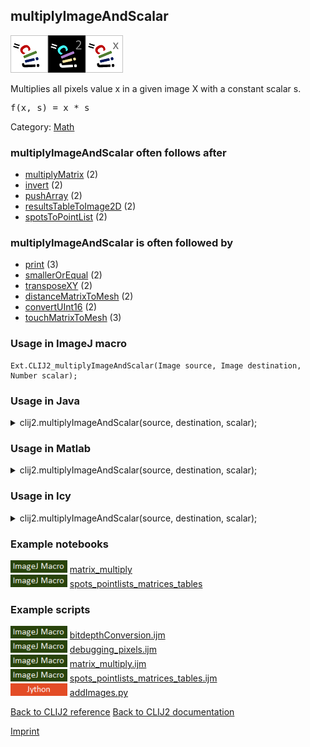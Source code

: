 ## multiplyImageAndScalar
<img src="images/mini_clij1_logo.png"/><img src="images/mini_clij2_logo.png"/><img src="images/mini_clijx_logo.png"/>

Multiplies all pixels value x in a given image X with a constant scalar s.

<pre>f(x, s) = x * s</pre>

Category: [Math](https://clij.github.io/clij2-docs/reference__math)

### multiplyImageAndScalar often follows after
* <a href="reference_multiplyMatrix">multiplyMatrix</a> (2)
* <a href="reference_invert">invert</a> (2)
* <a href="reference_pushArray">pushArray</a> (2)
* <a href="reference_resultsTableToImage2D">resultsTableToImage2D</a> (2)
* <a href="reference_spotsToPointList">spotsToPointList</a> (2)


### multiplyImageAndScalar is often followed by
* <a href="reference_print">print</a> (3)
* <a href="reference_smallerOrEqual">smallerOrEqual</a> (2)
* <a href="reference_transposeXY">transposeXY</a> (2)
* <a href="reference_distanceMatrixToMesh">distanceMatrixToMesh</a> (2)
* <a href="reference_convertUInt16">convertUInt16</a> (2)
* <a href="reference_touchMatrixToMesh">touchMatrixToMesh</a> (3)


### Usage in ImageJ macro
```
Ext.CLIJ2_multiplyImageAndScalar(Image source, Image destination, Number scalar);
```




### Usage in Java


<details>

<summary>
clij2.multiplyImageAndScalar(source, destination, scalar);
</summary>
<pre class="highlight">// init CLIJ and GPU
import net.haesleinhuepf.clij2.CLIJ2;
import net.haesleinhuepf.clij.clearcl.ClearCLBuffer;
CLIJ2 clij2 = CLIJ2.getInstance();

// get input parameters
ClearCLBuffer source = clij2.push(sourceImagePlus);
destination = clij2.create(source);
float scalar = 1.0;
</pre>

<pre class="highlight">
// Execute operation on GPU
clij2.multiplyImageAndScalar(source, destination, scalar);
</pre>

<pre class="highlight">
//show result
destinationImagePlus = clij2.pull(destination);
destinationImagePlus.show();

// cleanup memory on GPU
clij2.release(source);
clij2.release(destination);
</pre>

</details>





### Usage in Matlab


<details>

<summary>
clij2.multiplyImageAndScalar(source, destination, scalar);
</summary>
<pre class="highlight">% init CLIJ and GPU
clij2 = init_clatlab();

% get input parameters
source = clij2.pushMat(source_matrix);
destination = clij2.create(source);
scalar = 1.0;
</pre>

<pre class="highlight">
% Execute operation on GPU
clij2.multiplyImageAndScalar(source, destination, scalar);
</pre>

<pre class="highlight">
% show result
destination = clij2.pullMat(destination)

% cleanup memory on GPU
clij2.release(source);
clij2.release(destination);
</pre>

</details>





### Usage in Icy


<details>

<summary>
clij2.multiplyImageAndScalar(source, destination, scalar);
</summary>
<pre class="highlight">// init CLIJ and GPU
importClass(net.haesleinhuepf.clicy.CLICY);
importClass(Packages.icy.main.Icy);

clij2 = CLICY.getInstance();

// get input parameters
source_sequence = getSequence();
source = clij2.pushSequence(source_sequence);
destination = clij2.create(source);
scalar = 1.0;
</pre>

<pre class="highlight">
// Execute operation on GPU
clij2.multiplyImageAndScalar(source, destination, scalar);
</pre>

<pre class="highlight">
// show result
destination_sequence = clij2.pullSequence(destination)
Icy.addSequence(destination_sequence);
// cleanup memory on GPU
clij2.release(source);
clij2.release(destination);
</pre>

</details>





### Example notebooks
<a href="https://clij.github.io/clij2-docs/md/matrix_multiply"><img src="images/language_macro.png" height="20"/></a> [matrix_multiply](https://clij.github.io/clij2-docs/md/matrix_multiply)  
<a href="https://clij.github.io/clij2-docs/md/spots_pointlists_matrices_tables"><img src="images/language_macro.png" height="20"/></a> [spots_pointlists_matrices_tables](https://clij.github.io/clij2-docs/md/spots_pointlists_matrices_tables)  




### Example scripts
<a href="https://github.com/clij/clij2-docs/blob/master/src/main/macro/bitdepthConversion.ijm"><img src="images/language_macro.png" height="20"/></a> [bitdepthConversion.ijm](https://github.com/clij/clij2-docs/blob/master/src/main/macro/bitdepthConversion.ijm)  
<a href="https://github.com/clij/clij2-docs/blob/master/src/main/macro/debugging_pixels.ijm"><img src="images/language_macro.png" height="20"/></a> [debugging_pixels.ijm](https://github.com/clij/clij2-docs/blob/master/src/main/macro/debugging_pixels.ijm)  
<a href="https://github.com/clij/clij2-docs/blob/master/src/main/macro/matrix_multiply.ijm"><img src="images/language_macro.png" height="20"/></a> [matrix_multiply.ijm](https://github.com/clij/clij2-docs/blob/master/src/main/macro/matrix_multiply.ijm)  
<a href="https://github.com/clij/clij2-docs/blob/master/src/main/macro/spots_pointlists_matrices_tables.ijm"><img src="images/language_macro.png" height="20"/></a> [spots_pointlists_matrices_tables.ijm](https://github.com/clij/clij2-docs/blob/master/src/main/macro/spots_pointlists_matrices_tables.ijm)  
<a href="https://github.com/clij/clij2-docs/blob/master/src/main/jython/addImages.py"><img src="images/language_jython.png" height="20"/></a> [addImages.py](https://github.com/clij/clij2-docs/blob/master/src/main/jython/addImages.py)  


[Back to CLIJ2 reference](https://clij.github.io/clij2-docs/reference)
[Back to CLIJ2 documentation](https://clij.github.io/clij2-docs)

[Imprint](https://clij.github.io/imprint)
